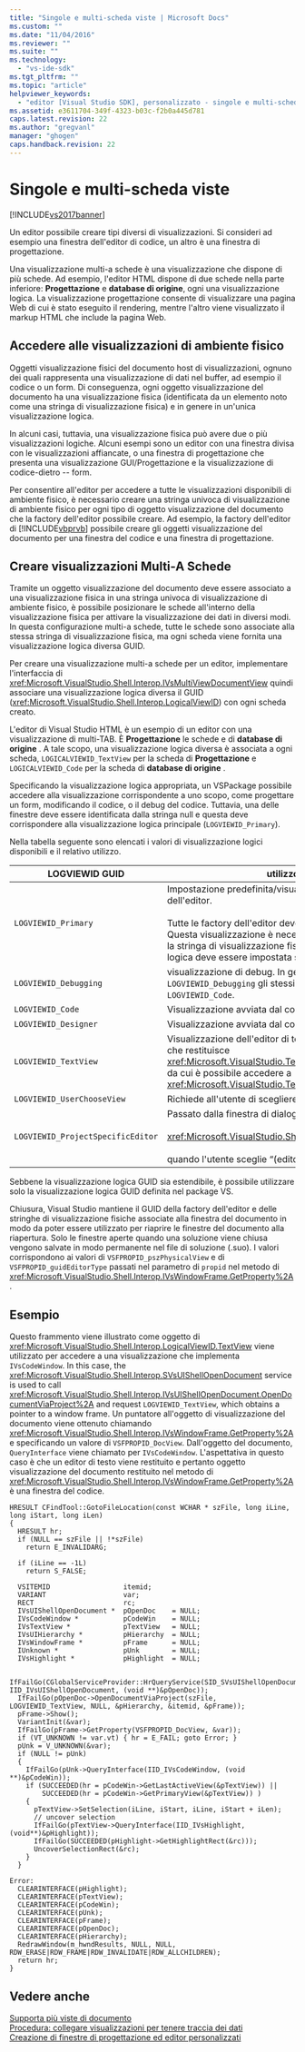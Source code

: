 ```yaml
---
title: "Singole e multi-scheda viste | Microsoft Docs"
ms.custom: ""
ms.date: "11/04/2016"
ms.reviewer: ""
ms.suite: ""
ms.technology: 
  - "vs-ide-sdk"
ms.tgt_pltfrm: ""
ms.topic: "article"
helpviewer_keywords: 
  - "editor [Visual Studio SDK], personalizzato - singole e multi-scheda viste"
ms.assetid: e3611704-349f-4323-b03c-f2b0a445d781
caps.latest.revision: 22
ms.author: "gregvanl"
manager: "ghogen"
caps.handback.revision: 22
---
```

# Singole e multi-scheda viste
[!INCLUDE[vs2017banner](../code-quality/includes/vs2017banner.md)]

Un editor possibile creare tipi diversi di visualizzazioni.  Si consideri ad esempio una finestra dell'editor di codice, un altro è una finestra di progettazione.  
  
 Una visualizzazione multi\-a schede è una visualizzazione che dispone di più schede.  Ad esempio, l'editor HTML dispone di due schede nella parte inferiore: **Progettazione** e **database di origine**, ogni una visualizzazione logica.  La visualizzazione progettazione consente di visualizzare una pagina Web di cui è stato eseguito il rendering, mentre l'altro viene visualizzato il markup HTML che include la pagina Web.  
  
## Accedere alle visualizzazioni di ambiente fisico  
 Oggetti visualizzazione fisici del documento host di visualizzazioni, ognuno dei quali rappresenta una visualizzazione di dati nel buffer, ad esempio il codice o un form.  Di conseguenza, ogni oggetto visualizzazione del documento ha una visualizzazione fisica \(identificata da un elemento noto come una stringa di visualizzazione fisica\) e in genere in un'unica visualizzazione logica.  
  
 In alcuni casi, tuttavia, una visualizzazione fisica può avere due o più visualizzazioni logiche.  Alcuni esempi sono un editor con una finestra divisa con le visualizzazioni affiancate, o una finestra di progettazione che presenta una visualizzazione GUI\/Progettazione e la visualizzazione di codice\-dietro \-\- form.  
  
 Per consentire all'editor per accedere a tutte le visualizzazioni disponibili di ambiente fisico, è necessario creare una stringa univoca di visualizzazione di ambiente fisico per ogni tipo di oggetto visualizzazione del documento che la factory dell'editor possibile creare.  Ad esempio, la factory dell'editor di [!INCLUDE[vbprvb](../code-quality/includes/vbprvb_md.md)] possibile creare gli oggetti visualizzazione del documento per una finestra del codice e una finestra di progettazione.  
  
## Creare visualizzazioni Multi\-A Schede  
 Tramite un oggetto visualizzazione del documento deve essere associato a una visualizzazione fisica in una stringa univoca di visualizzazione di ambiente fisico, è possibile posizionare le schede all'interno della visualizzazione fisica per attivare la visualizzazione dei dati in diversi modi.  In questa configurazione multi\-a schede, tutte le schede sono associate alla stessa stringa di visualizzazione fisica, ma ogni scheda viene fornita una visualizzazione logica diversa GUID.  
  
 Per creare una visualizzazione multi\-a schede per un editor, implementare l'interfaccia di <xref:Microsoft.VisualStudio.Shell.Interop.IVsMultiViewDocumentView> quindi associare una visualizzazione logica diversa il GUID \(<xref:Microsoft.VisualStudio.Shell.Interop.LogicalViewID>\) con ogni scheda creato.  
  
 L'editor di Visual Studio HTML è un esempio di un editor con una visualizzazione di multi\-TAB.  È **Progettazione** le schede e di **database di origine** .  A tale scopo, una visualizzazione logica diversa è associata a ogni scheda, `LOGICALVIEWID_TextView` per la scheda di **Progettazione** e `LOGICALVIEWID_Code` per la scheda di **database di origine** .  
  
 Specificando la visualizzazione logica appropriata, un VSPackage possibile accedere alla visualizzazione corrispondente a uno scopo, come progettare un form, modificando il codice, o il debug del codice.  Tuttavia, una delle finestre deve essere identificata dalla stringa null e questa deve corrispondere alla visualizzazione logica principale \(`LOGVIEWID_Primary`\).  
  
 Nella tabella seguente sono elencati i valori di visualizzazione logici disponibili e il relativo utilizzo.  
  
|LOGVIEWID GUID|utilizzo consigliato|  
|--------------------|--------------------------|  
|`LOGVIEWID_Primary`|Impostazione predefinita\/visualizzazione primaria della factory dell'editor.<br /><br /> Tutte le factory dell'editor devono supportare questo valore.  Questa visualizzazione è necessario utilizzare la stringa null come la stringa di visualizzazione fisica.  Almeno una visualizzazione logica deve essere impostata su questo valore.|  
|`LOGVIEWID_Debugging`|visualizzazione di debug.  In genere, i mapping di `LOGVIEWID_Debugging` gli stessi visualizzazione come `LOGVIEWID_Code`.|  
|`LOGVIEWID_Code`|Visualizzazione avviata dal comando di **Visualizza codice** .|  
|`LOGVIEWID_Designer`|Visualizzazione avviata dal comando di **form di visualizzazione** .|  
|`LOGVIEWID_TextView`|Visualizzazione dell'editor di testo.  Si tratta della visualizzazione che restituisce <xref:Microsoft.VisualStudio.TextManager.Interop.IVsCodeWindow>, da cui è possibile accedere a <xref:Microsoft.VisualStudio.TextManager.Interop.IVsTextView>.|  
|`LOGVIEWID_UserChooseView`|Richiede all'utente di scegliere la visualizzazione da utilizzare.|  
|`LOGVIEWID_ProjectSpecificEditor`|Passato dalla finestra di dialogo di **Apri con** a<br /><br /> <xref:Microsoft.VisualStudio.Shell.Interop.IVsProject.OpenItem%2A><br /><br /> quando l'utente sceglie “\(editor di progetto predefinito\)„ la voce.|  
  
 Sebbene la visualizzazione logica GUID sia estendibile, è possibile utilizzare solo la visualizzazione logica GUID definita nel package VS.  
  
 Chiusura, Visual Studio mantiene il GUID della factory dell'editor e delle stringhe di visualizzazione fisiche associate alla finestra del documento in modo da poter essere utilizzato per riaprire le finestre del documento alla riapertura.  Solo le finestre aperte quando una soluzione viene chiusa vengono salvate in modo permanente nel file di soluzione \(.suo\).  I valori corrispondono ai valori di `VSFPROPID_pszPhysicalView` e di `VSFPROPID_guidEditorType` passati nel parametro di `propid` nel metodo di <xref:Microsoft.VisualStudio.Shell.Interop.IVsWindowFrame.GetProperty%2A> .  
  
## Esempio  
 Questo frammento viene illustrato come oggetto di <xref:Microsoft.VisualStudio.Shell.Interop.LogicalViewID.TextView> viene utilizzato per accedere a una visualizzazione che implementa `IVsCodeWindow`.  In this case, the <xref:Microsoft.VisualStudio.Shell.Interop.SVsUIShellOpenDocument> service is used to call <xref:Microsoft.VisualStudio.Shell.Interop.IVsUIShellOpenDocument.OpenDocumentViaProject%2A> and request `LOGVIEWID_TextView`, which obtains a pointer to a window frame.  Un puntatore all'oggetto di visualizzazione del documento viene ottenuto chiamando <xref:Microsoft.VisualStudio.Shell.Interop.IVsWindowFrame.GetProperty%2A> e specificando un valore di `VSFPROPID_DocView`.  Dall'oggetto del documento, `QueryInterface` viene chiamato per `IVsCodeWindow`.  L'aspettativa in questo caso è che un editor di testo viene restituito e pertanto oggetto visualizzazione del documento restituito nel metodo di <xref:Microsoft.VisualStudio.Shell.Interop.IVsWindowFrame.GetProperty%2A> è una finestra del codice.  
  
```cpp#  
HRESULT CFindTool::GotoFileLocation(const WCHAR * szFile, long iLine, long iStart, long iLen)  
{  
  HRESULT hr;  
  if (NULL == szFile || !*szFile)  
    return E_INVALIDARG;  
  
  if (iLine == -1L)  
    return S_FALSE;  
  
  VSITEMID                  itemid;  
  VARIANT                   var;  
  RECT                      rc;  
  IVsUIShellOpenDocument *  pOpenDoc    = NULL;  
  IVsCodeWindow *           pCodeWin    = NULL;  
  IVsTextView *             pTextView   = NULL;  
  IVsUIHierarchy *          pHierarchy  = NULL;  
  IVsWindowFrame *          pFrame      = NULL;  
  IUnknown *                pUnk        = NULL;  
  IVsHighlight *            pHighlight  = NULL;  
  
  IfFailGo(CGlobalServiceProvider::HrQueryService(SID_SVsUIShellOpenDocument, IID_IVsUIShellOpenDocument, (void **)&pOpenDoc));  
  IfFailGo(pOpenDoc->OpenDocumentViaProject(szFile, LOGVIEWID_TextView, NULL, &pHierarchy, &itemid, &pFrame));  
  pFrame->Show();  
  VariantInit(&var);  
  IfFailGo(pFrame->GetProperty(VSFPROPID_DocView, &var));  
  if (VT_UNKNOWN != var.vt) { hr = E_FAIL; goto Error; }  
  pUnk = V_UNKNOWN(&var);  
  if (NULL != pUnk)  
  {  
    IfFailGo(pUnk->QueryInterface(IID_IVsCodeWindow, (void **)&pCodeWin));  
    if (SUCCEEDED(hr = pCodeWin->GetLastActiveView(&pTextView)) ||  
        SUCCEEDED(hr = pCodeWin->GetPrimaryView(&pTextView)) )  
    {  
      pTextView->SetSelection(iLine, iStart, iLine, iStart + iLen);  
      // uncover selection  
      IfFailGo(pTextView->QueryInterface(IID_IVsHighlight, (void**)&pHighlight));  
      IfFailGo(SUCCEEDED(pHighlight->GetHighlightRect(&rc)));  
      UncoverSelectionRect(&rc);  
    }  
  }  
  
Error:  
  CLEARINTERFACE(pHighlight);  
  CLEARINTERFACE(pTextView);  
  CLEARINTERFACE(pCodeWin);  
  CLEARINTERFACE(pUnk);  
  CLEARINTERFACE(pFrame);  
  CLEARINTERFACE(pOpenDoc);  
  CLEARINTERFACE(pHierarchy);  
  RedrawWindow(m_hwndResults, NULL, NULL, RDW_ERASE|RDW_FRAME|RDW_INVALIDATE|RDW_ALLCHILDREN);  
  return hr;  
}  
```  
  
## Vedere anche  
 [Supporta più viste di documento](../extensibility/supporting-multiple-document-views.md)   
 [Procedura: collegare visualizzazioni per tenere traccia dei dati](../extensibility/how-to-attach-views-to-document-data.md)   
 [Creazione di finestre di progettazione ed editor personalizzati](../extensibility/creating-custom-editors-and-designers.md)